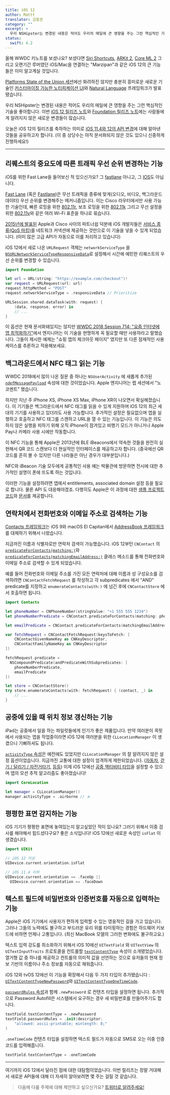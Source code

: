 ```yaml
---
title: iOS 12
author: Mattt
translator: 김필권
category: ""
excerpt: >
  우리 NSHipster는 변경된 내용은 적어도 우리의 매일에 큰 영향을 주는 그런 핵심적인 기술을 좋아합니다. 오늘은 iOS 12의 릴리즈를 축하하는 의미로 iOS 11.4와 12의 API 차이에 대해 알아낸 것들을 공유하고자 합니다.
status:
  swift: 4.2
---
```


올해 WWDC 키노트를 보셨나요? 보셨다면 [Siri Shortcuts](https://developer.apple.com/documentation/sirikit#2979425), [ARKit 2](https://developer.apple.com/arkit/), [Core ML 2](https://developer.apple.com/machine-learning/) 그리고 오랜기간 루머였던 iOS/Mac을 연결하는 "Marzipan"과 같은 iOS 12의 큰 기능들은 이미 알고계실 것입니다.

[Platforms State of the Union 세션](https://developer.apple.com/videos/play/wwdc2018/102/)에선 화려하진 않지만 충분히 흥미로운 새로운 기술인 [커스터마이징 가능한 노티피케이션 UI](https://developer.apple.com/documentation/usernotificationsui/)와 [Natural Language](https://developer.apple.com/documentation/naturallanguage) 프레임워크가 발표됐습니다.

우리 NSHipster는 변경된 내용은 적어도 우리의 매일에 큰 영향을 주는 그런 핵심적인 기술을 좋아합니다.
이번 [iOS 12 릴리즈 노트](https://developer.apple.com/documentation/ios_release_notes/ios_12_release_notes)와 [Foundation 릴리즈 노트](https://developer.apple.com/documentation/ios_release_notes/ios_12_release_notes/foundation_release_notes)에는 사람들에게 알려지지 않은 새로운 변경들이 많습니다.

오늘은 iOS 12의 릴리즈를 축하하는 의미로 [iOS 11.4와 12의 API 변경](http://codeworkshop.net/objc-diff/sdkdiffs/ios/12.0/)에 대해 알아낸 것들을 공유하고자 합니다.
(이 중 상당수는 아직 문서화되지 않은 것도 있으니 신중하게 진행하세요!)

---

## 리퀘스트의 중요도에 따른 트래픽 우선 순위 변경하는 기능

iOS를 위한 Fast Lane을 들어보신 적 있으신가요?
그 [fastlane](https://fastlane.tools) 아니고, 그 [IOS](https://www.cisco.com/c/en/us/products/ios-nx-os-software/ios-technologies/index.html)도 아닙니다.

[Fast Lane](https://developer.cisco.com/site/fast-lane/) (혹은 [Fastlane](https://www.cisco.com/c/dam/en/us/td/docs/wireless/controller/technotes/8-3/Optimizing_WiFi_Connectivity_and_Prioritizing_Business_Apps.pdf))은 무선 트래픽을 종류에 맞게(오디오, 비디오, 백그라운드 데이터) 우선 순위를 변경해주는 메커니즘입니다.
이는 Cisco 라우터에서만 사용 가능한 기술인데, 빠른 로밍을 위한 [802.11r](https://en.wikipedia.org/wiki/IEEE_802.11r-2008), 보조 로밍을 위한 [802.11k](https://en.wikipedia.org/wiki/IEEE_802.11k-2008) 그리고 무선 설정을 위한 [802.11v](https://en.wikipedia.org/wiki/IEEE_802.11v)와 같은 여러 Wi-Fi 표준을 하나로 묶습니다.

[2015년에 발표된](https://newsroom.cisco.com/press-release-content?type=webcontent&articleId=1715414) Apple과 Cisco 사이의 파트너쉽 덕분에 iOS 개발자들은 [서비스 종류(QoS 마킹)](https://developer.cisco.com/site/fast-lane/)를 네트워크 커넥션에 제공하는 것만으로 이 기술을 넣을 수 있게 되었습니다. (이미 많은 고급 API가 자동으로 이를 처리하고 있습니다)

iOS 12에서 새로 나온 `URLRequest` 객체는 `networkServiceType` 을 [`NSURLNetworkServiceTypeResponsiveData`](https://developer.apple.com/documentation/foundation/nsurlrequestnetworkservicetype/nsurlnetworkservicetyperesponsivedata?language=objc)로 설정해서 시간에 예민한 리퀘스트의 우선 순위를 변경할 수 있습니다.

```swift
import Foundation

let url = URL(string: "https://example.com/checkout")!
var request = URLRequest(url: url)
request.httpMethod = "POST"
request.networkServiceType = .responsiveData // Prioritize

URLSession.shared.dataTask(with: request) {
    (data, response, error) in
    // ...
}
```

이 옵션은 현재 문서화돼있지는 않지만 [WWDC 2018 Session 714: "요즘 인터넷에 앱 최적화하기"](https://developer.apple.com/videos/play/wwdc2018/714/)에서 엔지니어는 이 기술을 현명하게 꼭 필요할 때만 사용하라고 말했습니다. 그들이 제시한 예제는 "쇼핑 앱의 체크아웃 페이지" 였지만 또 다른 잠재적인 사용 케이스를 추론하고 적용해보세요.

## 백그라운드에서 NFC 태그 읽는 기능

WWDC 2018에서 많이 나온 질문 중 하나는 `NSUserActivity` 에 새롭게 추가된 [`ndefMessagePayload`](https://developer.apple.com/documentation/foundation/nsuseractivity/2968463-ndefmessagepayload) 속성에 대한 것이었습니다. Apple 엔지니어는 랩 세션에서 "노 코멘트" 했습니다.

하지만 지난 주 iPhone XS, iPhone XS Max, iPhone XR이 나오면서 확실해졌습니다. 이 기기들은 백그라운드에서 NFC 태그를 읽을 수 있게 지원하며 iOS 12의 최근 세대의 기기를 사용하고 있더라도 사용 가능합니다. 추가적인 설정은 필요없으며 앱을 실행하고 호출하고 NFC 태그를 스캔하고 URL을 열 수 있는 기능입니다.
이 기능은 의도하지 않은 실행을 피하기 위해 오직 iPhone이 잠겨있고 비행기 모드가 아니거나 Apple Pay나 카메라 사용 시에만 작동합니다.

이 NFC 기능을 통해 Apple은 2013년에 BLE iBeacons에서 약속한 것들을 완전히 실현해서 QR 코드 스캔보다 더 현실적인 인터페이스를 제공하고자 합니다. (중국에선 QR 코드를 흔히 볼 수 있지만 다른 나라들은 아닌 경우가 대부분입니다.)

NFC와 iBeacon 기술 모두에게 공통적인 사용 예는 박물관에 방문하면 전시에 대한 추가적인 설명이 폰에 뜨도록 하는 것입니다.

이러한 기능을 설정하려면 앱에서 entitlements, associated domain 설정 등을 필요로 합니다. 물론 API 도 대응해야겠죠.
다행히도 Apple은 이 과정에 대한 [샘플 프로젝트 코드](https://developer.apple.com/documentation/corenfc/building_an_nfc_tag_reader_app?changes=latest_minor)와 [문서](https://developer.apple.com/documentation/corenfc/adding_support_for_background_tag_reading?changes=latest_minor)를 제공합니다.

## 연락처에서 전화번호와 이메일 주소로 검색하는 기능

[Contacts 프레임워크](https://developer.apple.com/documentation/contacts)는 iOS 9와 macOS El Capitan에서 [AddressBook 프레임워크](https://developer.apple.com/documentation/addressbook)를 대체하기 위해서 나왔습니다.

지금까진 이름과 식별자로만 연락처 검색이 가능했습니다. iOS 12부턴 `CNContact` 의 [`predicateForContacts(matching:)`](https://developer.apple.com/documentation/contacts/cncontact/3020511-predicateforcontacts)와 [`predicateForContacts(matchingEmailAddress:)`](https://developer.apple.com/documentation/contacts/cncontact/3020510-predicateforcontacts) 클래스 메소드를 통해 전화번호와 이메일 주소로 검색할 수 있게 되었습니다.

예를 들어 전화번호와 이메일 주소를 가진 모든 연락처에 대해 이름과 성 구성요소를 검색하려면 `CNContactFetchRequest` 를 작성하고 각 subpredicates 에서 "AND" predicate를 지정하고 `enumerateContacts(with:)` 에 넘긴 후에 `CNContactStore` 에서 호출하면 됩니다.

```swift
import Contacts

let phoneNumber = CNPhoneNumber(stringValue: "+1 555 555 1234")
let phoneNumberPredicate = CNContact.predicateForContacts(matching: phoneNumber)

let emailPredicate = CNContact.predicateForContacts(matchingEmailAddress: "johnny@example.com")

var fetchRequest = CNContactFetchRequest(keysToFetch: [
    CNContactGivenNameKey as CNKeyDescriptor,
    CNContactFamilyNameKey as CNKeyDescriptor
])

fetchRequest.predicate =
  NSCompoundPredicate(andPredicateWithSubpredicates: [
    phoneNumberPredicate,
    emailPredicate
])

let store = CNContactStore()
try store.enumerateContacts(with: fetchRequest) { (contact, _) in
    // ...
}
```

## 공중에 있을 때 위치 정보 갱신하는 기능

iPad는 공중에서 일을 하는 파일럿들에게 인기가 좋은 제품입니다.
만약 여러분이 콕핏에서 사용되는 앱을 작업중이라면 iOS 12에 여러분을 위한 `CLLocationManager` 이 생겼으니 기뻐하셔도 됩니다.

[`activityType` 속성](https://developer.apple.com/documentation/corelocation/cllocationmanager/1620567-activitytype)은 예전에도 있었지만 `CLLocationManager` 의 잘 알려지지 않은 설정 옵션이었습니다.
지금까진 교통에 대한 설정이 엄격하게 제한되었습니다. ([자동차](https://developer.apple.com/documentation/corelocation/clactivitytype/automotivenavigation), [걷기 / 달리기 / 자전거타기](https://developer.apple.com/documentation/corelocation/clactivitytype/fitness), [등등](https://developer.apple.com/documentation/corelocation/clactivitytype/other))
이제 iOS 12에선 [공중 액티비티 타입](https://developer.apple.com/documentation/corelocation/clactivitytype/clactivitytypeairborne?language=objc)을 설정할 수 있으며 앱의 모션 추적 알고리즘도 좋아졌습니다!

```swift
import CoreLocation

let manager = CLLocationManager()
manager.activityType = .airborne // ✈️
```

## 평평한 표면 감지하는 기능

iOS 기기가 평평한 표면에 놓여있는지 알고싶었던 적이 있나요? 그러기 위해서 이중 검사를 해야해서 힘드셨다구요? 좋은 소식입니다! iOS 12에선 새로운 속성인 `isFlat` 이 생겼습니다.

```swift
import UIKit

// iOS 12 이상
UIDevice.current.orientation.isFlat

// iOS 11.4 이하
UIDevice.current.orientation == .faceUp ||
  UIDevice.current.orientation == .faceDown
```

## 텍스트 필드에 비밀번호와 인증번호를 자동으로 입력하는 기능

Apple은 iOS 기기에서 사용자가 편하게 입력할 수 있는 영웅적인 길을 가고 있습니다. 그러나 그들의 노력에도 불구하고 부드러운 유리 위를 타이핑하는 경험은 하드웨어 키보드에 비하면 언제나 고통입니다. (최신 MacBook 모델의 그러한 변화에도 불구하고요.)

텍스트 입력 강도를 최소화하기 위해서 iOS 10에선 `UITextField` 와 `UITextView` 의 `UITextInputTraits` 프로토콜을 컨트롤할 [`textContentType`](https://developer.apple.com/documentation/uikit/uitextcontenttype) 속성이 소개됐었습니다. 열거형 값 중 하나를 제공하고 컨트롤의 의미적 값을 선언하는 것으로 유저들의 현재 정보 기반의 이름이나 주소 정보를 자동으로 채워줍니다.

iOS 12와 tvOS 12에선 이 기능을 확장해서 다음 두 가지 타입이 추가됐습니다 : [`UITextContentTypeNewPassword`](https://developer.apple.com/documentation/uikit/uitextcontenttype/2980929-newpassword)와 [`UITextContentTypeOneTimeCode`](https://developer.apple.com/documentation/uikit/uitextcontenttype/2980930-onetimecode).

[`passwordRules` 속성](https://nshipster.com/uitextinputpasswordrules/)과 함께 `.newPassword` 로 컨텐츠 타입을 설정하면 됩니다. 추가적으로 Password Autofill은 시스템에서 요구하는 경우 새 비밀번호를 만들어주기도 합니다.

```swift
textField.textContentType = .newPassword
textField.passwordRules = .init(descriptor:
    "allowed: ascii-printable; minlength: 8;"
)
```

`.oneTimeCode` 컨텐츠 타입을 설정하면 텍스트 필드가 자동으로 SMS로 오는 이중 인증 코드를 입력해줍니다.

```swift
textField.textContentType = .oneTimeCode
```

---

여기까지 iOS 12에서 달라진 점에 대한 대탐험이었습니다.
이번 릴리즈는 정말 거대해서 새로운 API들에 대해 더 자세히 알아보려면 몇 주는 걸릴 것 같습니다.

> 다음에 다룰 주제에 대해 제안하고 싶으신가요?
> [트위터로 알려주세요!](https://twitter.com/NSHipster/)
